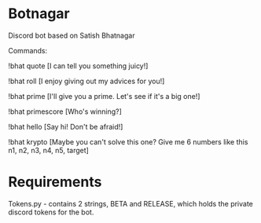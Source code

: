 # Botnagar
Discord bot based on Satish Bhatnagar

Commands:

!bhat quote [I can tell you something juicy!]

!bhat roll [I enjoy giving out my advices for you!]

!bhat prime [I'll give you a prime. Let's see if it's a big one!]

!bhat primescore [Who's winning?]

!bhat hello [Say hi! Don't be afraid!]

!bhat krypto [Maybe you can't solve this one? Give me 6 numbers like this n1, n2, n3, n4, n5, target]

# Requirements

Tokens.py - contains 2 strings, BETA and RELEASE, which holds the private discord tokens for the bot.
